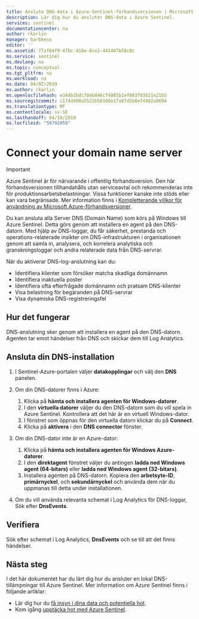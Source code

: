 ```yaml
---
title: Ansluta DNS-data i Azure-Sentinel-förhandsversionen | Microsoft Docs
description: Lär dig hur du ansluter DNS-data i Azure Sentinel.
services: sentinel
documentationcenter: na
author: rkarlin
manager: barbkess
editor: ''
ms.assetid: 77af84f9-47bc-418e-8ce2-4414d7b58c0c
ms.service: sentinel
ms.devlang: na
ms.topic: conceptual
ms.tgt_pltfrm: na
ms.workload: na
ms.date: 04/07/2019
ms.author: rkarlin
ms.openlocfilehash: e34db2bdc78eb846cf4885b1ef083fd3b21e21b5
ms.sourcegitcommit: c174d408a5522b58160e17a87d2b6ef4482a6694
ms.translationtype: MT
ms.contentlocale: sv-SE
ms.lasthandoff: 04/18/2019
ms.locfileid: "59792059"
---
```

# <a name="connect-your-domain-name-server"></a>Connect your domain name server

> [!IMPORTANT]
> Azure Sentinel är för närvarande i offentlig förhandsversion.
> Den här förhandsversionen tillhandahålls utan serviceavtal och rekommenderas inte för produktionsarbetsbelastningar. Vissa funktioner kanske inte stöds eller kan vara begränsade. Mer information finns i [Kompletterande villkor för användning av Microsoft Azure-förhandsversioner](https://azure.microsoft.com/support/legal/preview-supplemental-terms/).

Du kan ansluta alla Server DNS (Domain Name) som körs på Windows till Azure Sentinel. Detta görs genom att installera en agent på den DNS-datorn. Med hjälp av DNS-loggar, du får säkerhet, prestanda och operations-relaterade insikter om DNS-infrastrukturen i organisationen genom att samla in, analysera, och korrelera analytiska och granskningsloggar och andra relaterade data från DNS-servrar.

När du aktiverar DNS-log-anslutning kan du:
- Identifiera klienter som försöker matcha skadliga domännamn
- Identifiera inaktuella poster
- Identifiera ofta efterfrågade domännamn och pratsam DNS-klienter
- Visa belastning för begäranden på DNS-servrar
- Visa dynamiska DNS-registreringsfel

## <a name="how-it-works"></a>Hur det fungerar

DNS-anslutning sker genom att installera en agent på den DNS-datorn. Agenten tar emot händelser från DNS och skickar dem till Log Analytics.

## <a name="connect-your-dns-appliance"></a>Ansluta din DNS-installation

1. I Sentinel-Azure-portalen väljer **datakopplingar** och välj den **DNS** panelen.
1. Om din DNS-datorer finns i Azure:
    1. Klicka på **hämta och installera agenten för Windows-datorer**.
    1. I den **virtuella datorer** väljer du den DNS-datorn som du vill spela in Azure Sentinel. Kontrollera att det här är en virtuell Windows-dator.
    1. I fönstret som öppnas för den virtuella datorn klickar du på **Connect**.  
    1. Klicka på **aktivera** i den **DNS connector** fönster. 

2. Om din DNS-dator inte är en Azure-dator:
    1. Klicka på **hämta och installera agenten för Windows Azure-datorer**.
    1. I den **direktagent** fönstret väljer du antingen **ladda ned Windows agent (64-bitars)** eller **ladda ned Windows agent (32-bitars)**.
    1. Installera agenten på DNS-datorn. Kopiera den **arbetsyte-ID**, **primärnyckel**, och **sekundärnyckel** och använda dem när du uppmanas till detta under installationen.

3. Om du vill använda relevanta schemat i Log Analytics för DNS-loggar, Sök efter **DnsEvents**.

## <a name="validate"></a>Verifiera 

Sök efter schemat i Log Analytics, **DnsEvents** och se till att det finns händelser.

## <a name="next-steps"></a>Nästa steg
I det här dokumentet har du lärt dig hur du ansluter en lokal DNS-tillämpningar till Azure Sentinel. Mer information om Azure Sentinel finns i följande artiklar:
- Lär dig hur du [få insyn i dina data och potentiella hot](quickstart-get-visibility.md).
- Kom igång [upptäcka hot med Azure Sentinel](tutorial-detect-threats.md).
